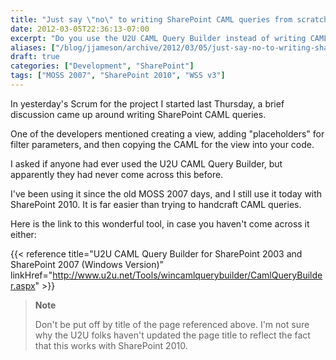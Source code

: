 ```yaml
---
title: "Just say \"no\" to writing SharePoint CAML queries from scratch"
date: 2012-03-05T22:36:13-07:00
excerpt: "Do you use the U2U CAML Query Builder instead of writing CAML queries from scratch? If not, then you must really know your SharePoint (or perhaps you just enjoy making things harder than they need to be)."
aliases: ["/blog/jjameson/archive/2012/03/05/just-say-no-to-writing-sharepoint-caml-queries-from-scratch.aspx"]
draft: true
categories: ["Development", "SharePoint"]
tags: ["MOSS 2007", "SharePoint 2010", "WSS v3"]
---
```


In yesterday's Scrum for the project I started last Thursday, a brief discussion
came up around writing SharePoint CAML queries.

One of the developers mentioned creating a view, adding "placeholders" for
filter parameters, and then copying the CAML for the view into your code.

I asked if anyone had ever used the U2U CAML Query Builder, but apparently they
had never come across this before.

I've been using it since the old MOSS 2007 days, and I still use it today with
SharePoint 2010. It is far easier than trying to handcraft CAML queries.

Here is the link to this wonderful tool, in case you haven't come across it
either:

{{< reference title="U2U CAML Query Builder for SharePoint 2003 and SharePoint 2007 (Windows Version)" linkHref="http://www.u2u.net/Tools/wincamlquerybuilder/CamlQueryBuilder.aspx" >}}

> **Note**
>
> Don't be put off by title of the page referenced above. I'm not sure why the
> U2U folks haven't updated the page title to reflect the fact that this works
> with SharePoint 2010.

